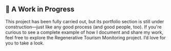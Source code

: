 ## 🚧 A Work in Progress

This project has been fully carried out, but its portfolio section is still under construction—just like any good process (and good people, too).
If you're curious to see a complete example of how I document and share my work, feel free to explore the Regenerative Tourism Monitoring project. I’d love for you to take a look.
